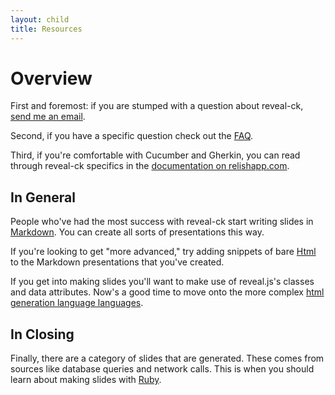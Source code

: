 ```yaml
---
layout: child
title: Resources
---
```


# Overview

First and foremost: if you are stumped with a question about
reveal-ck, [send me an email][mailto-northridge].

[mailto-northridge]: mailto:northridge@gmail.com

Second, if you have a specific question check out the
[FAQ][reveal-ck-faq].

[reveal-ck-faq]: https://github.com/jedcn/reveal-ck/wiki/FAQ

Third, if you're comfortable with Cucumber and Gherkin, you can read
through reveal-ck specifics in the
[documentation on relishapp.com][relish-app-reveal-ck].

[relish-app-reveal-ck]: https://www.relishapp.com/jedcn/reveal-ck/docs

## In General

People who've had the most success with reveal-ck start writing slides
in [Markdown][reveal-ck-markdown]. You can create all sorts of
presentations this way.

[reveal-ck-markdown]: ../markdown

If you're looking to get "more advanced," try adding snippets of bare
[Html][reveal-ck-html] to the Markdown presentations that you've
created.

[reveal-ck-html]: ../html

If you get into making slides you'll want to make use of reveal.js's
classes and data attributes. Now's a good time to move onto the more
complex [html generation language languages][reveal-ck-advanced].

[reveal-ck-advanced]: ../advanced

## In Closing

Finally, there are a category of slides that are generated. These
comes from sources like database queries and network calls. This is
when you should learn about making slides with
[Ruby][reveal-ck-ruby].

[reveal-ck-ruby]: ../ruby
